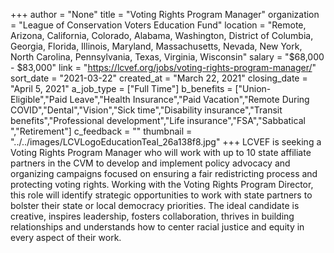 +++
author = "None"
title = "Voting Rights Program Manager"
organization = "League of Conservation Voters Education Fund"
location = "Remote, Arizona, California, Colorado, Alabama, Washington, District of Columbia, Georgia, Florida, Illinois, Maryland, Massachusetts, Nevada, New York, North Carolina, Pennsylvania, Texas, Virginia, Wisconsin"
salary = "$68,000 - $83,000"
link = "https://lcvef.org/jobs/voting-rights-program-manager/"
sort_date = "2021-03-22"
created_at = "March 22, 2021"
closing_date = "April 5, 2021"
a_job_type = ["Full Time"]
b_benefits = ["Union-Eligible","Paid Leave","Health Insurance","Paid Vacation","Remote During COVID","Dental","Vision","Sick time","Disability insurance","Transit benefits","Professional development","Life insurance","FSA","Sabbatical ","Retirement"]
c_feedback = ""
thumbnail = "../../images/LCVLogoEducationTeal_26a138f8.jpg"
+++
LCVEF is seeking a Voting Rights Program Manager who will work with up to 10 state affiliate partners in the CVM to develop and implement policy advocacy and organizing campaigns focused on ensuring a fair redistricting process and protecting voting rights. Working with the Voting Rights Program Director, this role will identify strategic opportunities to work with state partners to bolster their state or local democracy priorities. The ideal candidate is creative, inspires leadership, fosters collaboration, thrives in building relationships and understands how to center racial justice and equity in every aspect of their work. 
